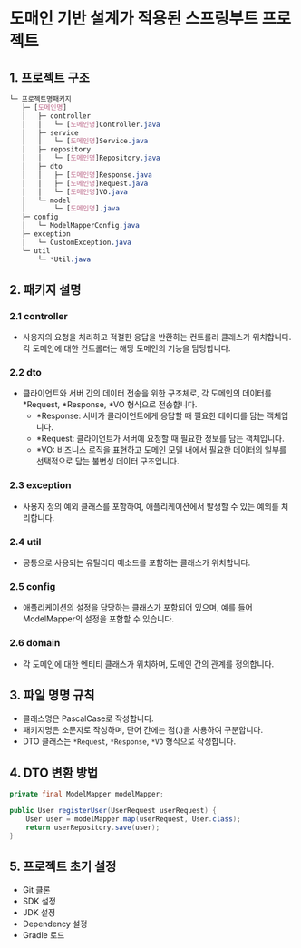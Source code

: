# 도매인 기반 설계가 적용된 스프링부트 프로젝트

## 1. 프로젝트 구조

```scss
└─ 프로젝트명패키지
   ├─ [도메인명]
   │   ├─ controller
   │   │   └─ [도메인명]Controller.java
   │   ├─ service
   │   │   └─ [도메인명]Service.java
   │   ├─ repository
   │   │   └─ [도메인명]Repository.java
   │   ├─ dto
   │   │   ├─ [도메인명]Response.java
   │   │   ├─ [도메인명]Request.java
   │   │   └─ [도메인명]VO.java
   │   └─ model
   │       └─ [도메인명].java
   ├─ config
   │   └─ ModelMapperConfig.java
   ├─ exception
   │   └─ CustomException.java
   └─ util
       └─ *Util.java
```

## 2. 패키지 설명

### 2.1 controller
- 사용자의 요청을 처리하고 적절한 응답을 반환하는 컨트롤러 클래스가 위치합니다. 각 도메인에 대한 컨트롤러는 해당 도메인의 기능을 담당합니다.

### 2.2 dto
- 클라이언트와 서버 간의 데이터 전송을 위한 구조체로, 각 도메인의 데이터를 *Request, *Response, *VO 형식으로 전송합니다.
  - *Response: 서버가 클라이언트에게 응답할 때 필요한 데이터를 담는 객체입니다.
  - *Request: 클라이언트가 서버에 요청할 때 필요한 정보를 담는 객체입니다.
  - *VO: 비즈니스 로직을 표현하고 도메인 모델 내에서 필요한 데이터의 일부를 선택적으로 담는 불변성 데이터 구조입니다.

### 2.3 exception
- 사용자 정의 예외 클래스를 포함하여, 애플리케이션에서 발생할 수 있는 예외를 처리합니다.
  
### 2.4 util
- 공통으로 사용되는 유틸리티 메소드를 포함하는 클래스가 위치합니다.

### 2.5 config
- 애플리케이션의 설정을 담당하는 클래스가 포함되어 있으며, 예를 들어 ModelMapper의 설정을 포함할 수 있습니다.

### 2.6 domain
- 각 도메인에 대한 엔티티 클래스가 위치하며, 도메인 간의 관계를 정의합니다.

## 3. 파일 명명 규칙

- 클래스명은 PascalCase로 작성합니다.
- 패키지명은 소문자로 작성하며, 단어 간에는 점(.)을 사용하여 구분합니다.
- DTO 클래스는 `*Request`, `*Response`, `*VO` 형식으로 작성합니다.

## 4. DTO 변환 방법

```java
private final ModelMapper modelMapper;

public User registerUser(UserRequest userRequest) {
    User user = modelMapper.map(userRequest, User.class);
    return userRepository.save(user);
}
```

## 5. 프로젝트 초기 설정

- Git 클론
- SDK 설정
- JDK 설정
- Dependency 설정
- Gradle 로드

